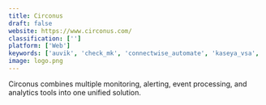 ```yaml
---
title: Circonus
draft: false 
website: https://www.circonus.com/
classification: ['']
platform: ['Web']
keywords: ['auvik', 'check_mk', 'connectwise_automate', 'kaseya_vsa', 'logicmonitor', 'logz.io', 'machmetrics', 'manageengine_opmanager', 'opsgenie', 'prtg_network_monitor', 'pagerduty', 'pulseway', 'rapidspike', 'raygun', 'rollbar', 'scalyr', 'sensu', 'site24x7', 'sumo_logic', 'victorops', 'ninjarmm']
image: logo.png
---
```

Circonus combines multiple monitoring, alerting, event processing, and analytics tools into one unified solution.